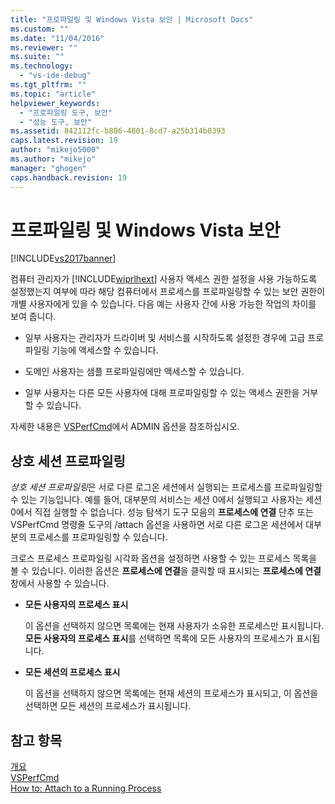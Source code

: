 ```yaml
---
title: "프로파일링 및 Windows Vista 보안 | Microsoft Docs"
ms.custom: ""
ms.date: "11/04/2016"
ms.reviewer: ""
ms.suite: ""
ms.technology: 
  - "vs-ide-debug"
ms.tgt_pltfrm: ""
ms.topic: "article"
helpviewer_keywords: 
  - "프로파일링 도구, 보안"
  - "성능 도구, 보안"
ms.assetid: 842112fc-b886-4801-8cd7-a25b314b0393
caps.latest.revision: 19
author: "mikejo5000"
ms.author: "mikejo"
manager: "ghogen"
caps.handback.revision: 19
---
```

# 프로파일링 및 Windows Vista 보안
[!INCLUDE[vs2017banner](../code-quality/includes/vs2017banner.md)]

컴퓨터 관리자가 [!INCLUDE[wiprlhext](../debugger/includes/wiprlhext_md.md)] 사용자 액세스 권한 설정을 사용 가능하도록 설정했는지 여부에 따라 해당 컴퓨터에서 프로세스를 프로파일링할 수 있는 보안 권한이 개별 사용자에게 있을 수 있습니다.  다음 예는 사용자 간에 사용 가능한 작업의 차이를 보여 줍니다.  
  
-   일부 사용자는 관리자가 드라이버 및 서비스를 시작하도록 설정한 경우에 고급 프로파일링 기능에 액세스할 수 있습니다.  
  
-   도메인 사용자는 샘플 프로파일링에만 액세스할 수 있습니다.  
  
-   일부 사용자는 다른 모든 사용자에 대해 프로파일링할 수 있는 액세스 권한을 거부할 수 있습니다.  
  
 자세한 내용은 [VSPerfCmd](../profiling/vsperfcmd.md)에서 ADMIN 옵션을 참조하십시오.  
  
## 상호 세션 프로파일링  
 *상호 세션 프로파일링*은 서로 다른 로그온 세션에서 실행되는 프로세스를 프로파일링할 수 있는 기능입니다.  예를 들어, 대부분의 서비스는 세션 0에서 실행되고 사용자는 세션 0에서 직접 실행할 수 없습니다.  성능 탐색기 도구 모음의 **프로세스에 연결** 단추 또는 VSPerfCmd 명령줄 도구의 \/attach 옵션을 사용하면 서로 다른 로그온 세션에서 대부분의 프로세스를 프로파일링할 수 있습니다.  
  
 크로스 프로세스 프로파일링 시각화 옵션을 설정하면 사용할 수 있는 프로세스 목록을 볼 수 있습니다.  이러한 옵션은 **프로세스에 연결**을 클릭할 때 표시되는 **프로세스에 연결** 창에서 사용할 수 있습니다.  
  
-   **모든 사용자의 프로세스 표시**  
  
     이 옵션을 선택하지 않으면 목록에는 현재 사용자가 소유한 프로세스만 표시됩니다.  **모든 사용자의 프로세스 표시**를 선택하면 목록에 모든 사용자의 프로세스가 표시됩니다.  
  
-   **모든 세션의 프로세스 표시**  
  
     이 옵션을 선택하지 않으면 목록에는 현재 세션의 프로세스가 표시되고,  이 옵션을 선택하면 모든 세션의 프로세스가 표시됩니다.  
  
## 참고 항목  
 [개요](../profiling/overviews-performance-tools.md)   
 [VSPerfCmd](../profiling/vsperfcmd.md)   
 [How to: Attach to a Running Process](http://msdn.microsoft.com/ko-kr/636d0a52-4bfd-48d2-89ad-d7b9ca4dc4f4)